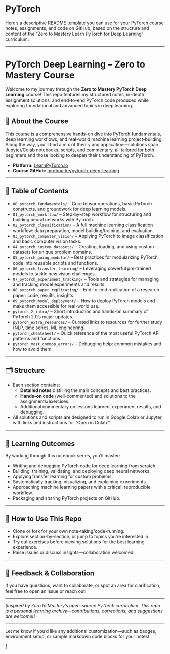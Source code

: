 # PyTorch

Here’s a descriptive README template you can use for your PyTorch course notes, assignments, and code on GitHub, based on the structure and content of the “Zero to Mastery Learn PyTorch for Deep Learning” curriculum:

***

# PyTorch Deep Learning – Zero to Mastery Course

Welcome to my journey through the **Zero to Mastery PyTorch Deep Learning** course! This repo features my structured notes, in-depth assignment solutions, and end-to-end PyTorch code produced while exploring foundational and advanced topics in deep learning.

## 🚀 About the Course

This course is a comprehensive hands-on dive into PyTorch fundamentals, deep learning workflows, and real-world machine learning project-building. Along the way, you’ll find a mix of theory and application—solutions span Jupyter/Colab notebooks, scripts, and commentary, all tailored for both beginners and those looking to deepen their understanding of PyTorch.

- **Platform:** [LearnPyTorch.io](https://www.learnpytorch.io/)
- **Course GitHub:** [mrdbourke/pytorch-deep-learning](https://github.com/mrdbourke/pytorch-deep-learning/)

***

## 📑 Table of Contents

- `00_pytorch_fundamentals/` – Core tensor operations, basic PyTorch constructs, and groundwork for deep learning models.
- `01_pytorch_workflow/` – Step-by-step workflow for structuring and building neural networks with PyTorch.
- `02_pytorch_classification/` – A full machine learning classification workflow: data preparation, model building/training, and evaluation.
- `03_pytorch_computer_vision/` – Applying PyTorch to image classification and basic computer vision tasks.
- `04_pytorch_custom_datasets/` – Creating, loading, and using custom datasets for unique problem domains.
- `05_pytorch_going_modular/` – Best practices for modularizing PyTorch code into reusable scripts and functions.
- `06_pytorch_transfer_learning/` – Leveraging powerful pre-trained models to tackle new vision challenges.
- `07_pytorch_experiment_tracking/` – Tools and strategies for managing and tracking model experiments and results.
- `08_pytorch_paper_replicating/` – End-to-end replication of a research paper: code, results, insights.
- `09_pytorch_model_deployment/` – How to deploy PyTorch models and make them accessible for real-world use.
- `pytorch_2_intro/` – Short introduction and hands-on summary of PyTorch 2.0’s major updates.
- `pytorch_extra_resources/` – Curated links to resources for further study (NLP, time series, ML engineering).
- `pytorch_cheatsheet/` – Quick reference of the most useful PyTorch API patterns and functions.
- `pytorch_most_common_errors/` – Debugging help: common mistakes and how to avoid them.

***

## 🗂️ Structure

- Each section contains:
  - **Detailed notes** distilling the main concepts and best practices.
  - **Hands-on code** (well-commented) and solutions to the assignments/exercises.
  - Additional commentary on lessons learned, experiment results, and debugging.
- All solutions and scripts are designed to run in Google Colab or Jupyter, with links and instructions for “Open in Colab.”

***

## 🎯 Learning Outcomes

By working through this notebook series, you’ll master:
- Writing and debugging PyTorch code for deep learning from scratch.
- Building, training, validating, and deploying deep neural networks.
- Applying transfer learning for custom problems.
- Systematically tracking, visualizing, and explaining experiments.
- Approaching machine learning papers with a critical, reproducible workflow.
- Packaging and sharing PyTorch projects on GitHub.

***

## 🧠 How to Use This Repo

- Clone or fork for your own note-taking/code-running.
- Explore section-by-section, or jump to topics you’re interested in.
- Try out exercises before viewing solutions for the best learning experience.
- Raise issues or discuss insights—collaboration welcomed!

***

## 📧 Feedback & Collaboration

If you have questions, want to collaborate, or spot an area for clarification, feel free to open an issue or reach out!

***

*(Inspired by Zero to Mastery’s open-source PyTorch curriculum. This repo is a personal learning archive—contributions, corrections, and suggestions are welcome!)*

***

Let me know if you’d like any additional customization—such as badges, environment setup, or sample markdown code blocks for your notes!

[1](https://www.learnpytorch.io/)
